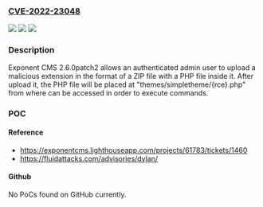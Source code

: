 ### [CVE-2022-23048](https://cve.mitre.org/cgi-bin/cvename.cgi?name=CVE-2022-23048)
![](https://img.shields.io/static/v1?label=Product&message=Exponent%20CMS&color=blue)
![](https://img.shields.io/static/v1?label=Version&message=v2.6.0patch2%20&color=brightgreen)
![](https://img.shields.io/static/v1?label=Vulnerability&message=Insecure%20file%20upload%20(RCE)&color=brightgreen)

### Description

Exponent CMS 2.6.0patch2 allows an authenticated admin user to upload a malicious extension in the format of a ZIP file with a PHP file inside it. After upload it, the PHP file will be placed at "themes/simpletheme/{rce}.php" from where can be accessed in order to execute commands.

### POC

#### Reference
- https://exponentcms.lighthouseapp.com/projects/61783/tickets/1460
- https://fluidattacks.com/advisories/dylan/

#### Github
No PoCs found on GitHub currently.

